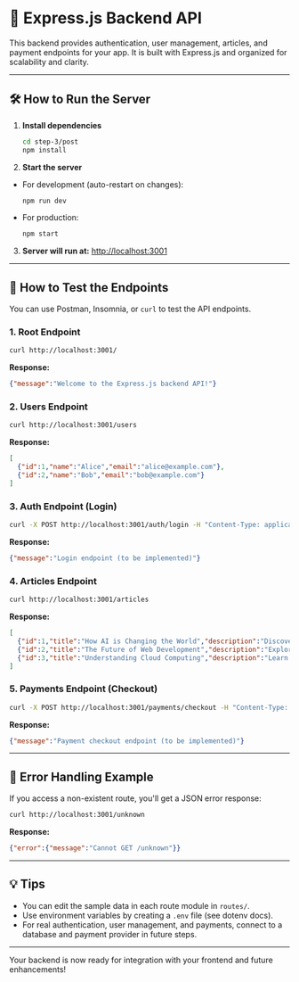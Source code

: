 # 🚀 Express.js Backend API

This backend provides authentication, user management, articles, and payment endpoints for your app. It is built with Express.js and organized for scalability and clarity.

---

## 🛠️ How to Run the Server

1. **Install dependencies**
   ```bash
   cd step-3/post
   npm install
   ```

2. **Start the server**
- For development (auto-restart on changes):
  ```bash
  npm run dev
  ```
- For production:
  ```bash
  npm start
  ```

3. **Server will run at:**
   [http://localhost:3001](http://localhost:3001)

---

## 🧪 How to Test the Endpoints

You can use Postman, Insomnia, or `curl` to test the API endpoints.

### 1. Root Endpoint
```bash
curl http://localhost:3001/
```
**Response:**
```json
{"message":"Welcome to the Express.js backend API!"}
```

### 2. Users Endpoint
```bash
curl http://localhost:3001/users
```
**Response:**
```json
[
  {"id":1,"name":"Alice","email":"alice@example.com"},
  {"id":2,"name":"Bob","email":"bob@example.com"}
]
```

### 3. Auth Endpoint (Login)
```bash
curl -X POST http://localhost:3001/auth/login -H "Content-Type: application/json" -d '{"email":"test@example.com","password":"123456"}'
```
**Response:**
```json
{"message":"Login endpoint (to be implemented)"}
```

### 4. Articles Endpoint
```bash
curl http://localhost:3001/articles
```
**Response:**
```json
[
  {"id":1,"title":"How AI is Changing the World","description":"Discover the latest trends in AI."},
  {"id":2,"title":"The Future of Web Development","description":"Explore new technologies and frameworks."},
  {"id":3,"title":"Understanding Cloud Computing","description":"Learn the basics of cloud computing."}
]
```

### 5. Payments Endpoint (Checkout)
```bash
curl -X POST http://localhost:3001/payments/checkout -H "Content-Type: application/json" -d '{"amount":1000}'
```
**Response:**
```json
{"message":"Payment checkout endpoint (to be implemented)"}
```

---

## 🐛 Error Handling Example

If you access a non-existent route, you'll get a JSON error response:
```bash
curl http://localhost:3001/unknown
```
**Response:**
```json
{"error":{"message":"Cannot GET /unknown"}}
```

---

## 💡 Tips
- You can edit the sample data in each route module in `routes/`.
- Use environment variables by creating a `.env` file (see dotenv docs).
- For real authentication, user management, and payments, connect to a database and payment provider in future steps.

---

Your backend is now ready for integration with your frontend and future enhancements! 
